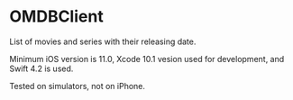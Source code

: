 # OMDBClient
List of movies and series with their releasing date.

Minimum iOS version is 11.0, 
Xcode 10.1 vesion used for development, and
Swift 4.2 is used.
 
Tested on simulators, not on iPhone.
